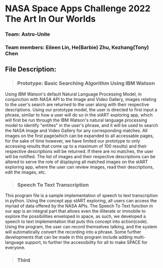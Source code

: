 # NASA Space Apps Challenge 2022 The Art In Our Worlds

### Team: Astro-Unite ###

### Team members: Eileen Lin, He(Barbie) Zhu, Kezhang(Tony) Chen ###


## File Description: ##

> ### Prototype: Basic Searching Algorithm Using IBM Watson ###

Using IBM Watson's default Natural Language Processing Model, in conjunction with NASA API to the Image and Video Gallery, images relating to the user's search are returned to the user along with their respective descriptions. Using our prototype model, the user is directed to first input a phrase, similar to how a user will do so in the stART exploring app, which will first be run through the IBM Watson's natural language processing model to identify "entites" in the user's phrase, and it will be used to search the NASA Image and Video Gallery for any corresponding matches. All images on the first page(which can be expanded to all accessable pages, for the sake of time however, we have limited our prototype to only accessing results that come up to a maximum of 100 results) and their respective descriptions will be returned. If there are no matches, the user will be notified. The list of images and their respective descriptions can be altered to serve the role of displaying all matched images on the stART exploring app, where the user can review images, read their descriptions, edit the images, etc.

> ### Speech To Text Transcription ###

This program file is a sample implementation of speech to text transcription in python. Using the concept app stART exploring, all users can access the myriad of data offered by the NASA APIs. The Speech To Text function in our app is an integral part that allows even the illiterate or immobile to explore the possibilities enveloped in space, as such, we developed a speech to text implementation that puts this concept into action(code). Using the program, the user can record themselves talking, and the system will automatically convert the recording into a phrase. Some further developments that can be made in this program include adding multi-language support, to further the accessibility for all to make SPACE for everyone.

> ### Third ###
